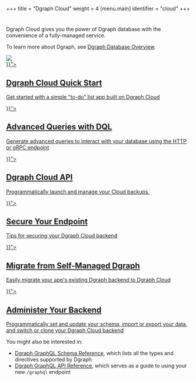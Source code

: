 +++
title = "Dgraph Cloud"
weight = 4
[menu.main]
  identifier = "cloud"
+++

<div class="landing">
  <div class="hero">
    <h1></h1>
    <p>
      Dgraph Cloud gives you the power of Dgraph database with the convenience of a fully-managed service.
    </p>
    <p>To learn more about Dgraph, see <a href="https://dgraph.io/docs/dgraph-overview/">Dgraph Database Overview</a>.</p>
    <img class="hero-deco" src="images/hero-deco.png" />
  </div>
  <div class="item">
    <div class="icon"><i class="lni lni-play" aria-hidden="true"></i></div>
    <a  href="{{< relref "cloud-quick-start.md">}}">
      <h2>Dgraph Cloud Quick Start</h2>
      <p>
        Get started with a simple "to-do" list app built on Dgraph Cloud
      </p>
    </a>
  </div>
  <div class="item">
    <div class="icon"><i class="lni lni-rocket" aria-hidden="true"></i></div>
    <a href="{{< relref "advanced-queries.md">}}">
      <h2>Advanced Queries with DQL</h2>
      <p>
        Generate advanced queries to interact with your database using the HTTP or gRPC endpoint 
      </p>
    </a>
  </div>
  <div class="item">
    <div class="icon"><i class="lni lni-package" aria-hidden="true"></i></div>
    <a href="{{< relref "cloud-api/overview.md">}}">
      <h2>Dgraph Cloud API</h2>
      <p>
        Programmatically launch and manage your Cloud backups.
      </p>
    </a>
  </div>

  <div class="item">
    <div class="icon"><i class="lni lni-shield" aria-hidden="true"></i></div>
    <a href="{{< relref "security.md">}}">
      <h2>Secure Your Endpoint</h2>
      <p>
        Tips for securing your Dgraph Cloud backend
      </p>
    </a>
  </div>
  <div class="item">
    <div class="icon"><i class="lni lni-cogs" aria-hidden="true"></i></div>
    <a href="{{< relref "migrating-from-hosted-dgraph.md">}}">
      <h2>Migrate from Self-Managed Dgraph</h2>
      <p>
        Easily migrate your app's existing Dgraph backend to Dgraph Cloud
      </p>
    </a>
  </div>
  <div class="item">
    <div class="icon"><i class="lni lni-control-panel" aria-hidden="true"></i></div>
    <a href="{{< relref "admin/_index.md">}}">
      <h2>Administer Your Backend</h2>
      <p>
        Programmatically set and update your schema, import or export your data, and switch or clone your Dgraph Cloud backend
      </p>
    </a>
  </div>

</div>

<style>
  ul.contents {
    display: none;
  }
</style>

You might also be interested in:

- [Dgraph GraphQL Schema Reference](https://dgraph.io/docs/graphql/schema/schema-overview), which lists all the types and directives supported by Dgraph
- [Dgraph GraphQL API Reference](https://dgraph.io/docs/graphql/api/api-overview), which serves as a guide to using your new `/graphql` endpoint
